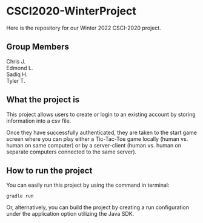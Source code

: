 # CSCI2020-WinterProject
Here is the repository for our Winter 2022 CSCI-2020 project.

## Group Members
Chris J.\
Edmond L.\
Sadiq H.\
Tyler T.

## What the project is
This project allows users to create or login to an existing account by storing information into a csv file. 

Once they have successfully authenticated, they are taken to the start game screen where you can play either 
a Tic-Tac-Toe game locally (human vs. human on same computer) or by a server-client 
(human vs. human on separate computers connected to the same server).

## How to run the project
You can easily run this project by using the command in terminal:
```
gradle run
```

Or, alternatively, you can build the project by creating a run configuration under the application option utilizing the Java SDK.
